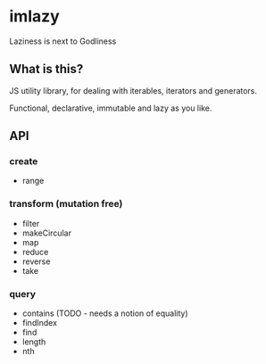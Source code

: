 # imlazy
Laziness is next to Godliness

## What is this?

JS utility library, for dealing with iterables, iterators and generators.

Functional, declarative, immutable and lazy as you like.

## API

### create

- range

### transform (mutation free)

- filter
- makeCircular
- map
- reduce
- reverse
- take

### query

- contains (TODO - needs a notion of equality)
- findIndex
- find
- length
- nth
